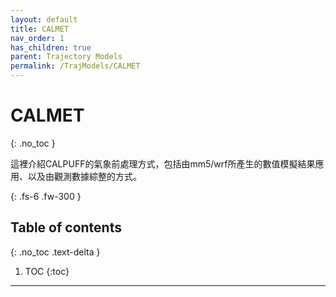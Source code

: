 ```yaml
---
layout: default
title: CALMET
nav_order: 1
has_children: true
parent: Trajectory Models
permalink: /TrajModels/CALMET
---
```


# CALMET
{: .no_toc }

這裡介紹CALPUFF的氣象前處理方式，包括由mm5/wrf所產生的數值模擬結果應用、以及由觀測數據綜整的方式。

{: .fs-6 .fw-300 }

## Table of contents
{: .no_toc .text-delta }

1. TOC
{:toc}

---


